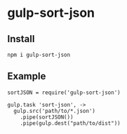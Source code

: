 
gulp-sort-json
==============

## Install

```
npm i gulp-sort-json
```

## Example

```
sortJSON = require('gulp-sort-json')

gulp.task 'sort-json', ->
  gulp.src('path/to/*.json')
    .pipe(sortJSON())
    .pipe(gulp.dest("path/to/dist"))
```